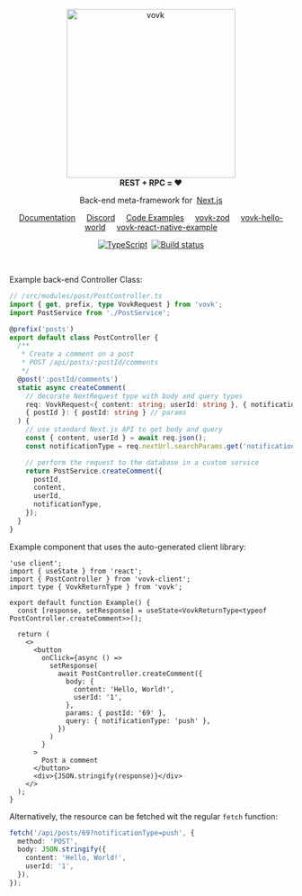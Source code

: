 <p align="center"> 
  <picture>
    <source width="300" media="(prefers-color-scheme: dark)" srcset="https://vovk.dev/vovk-logo-white.svg">
    <source width="300" media="(prefers-color-scheme: light)" srcset="https://vovk.dev/vovk-logo.svg">
    <img width="300" alt="vovk" src="https://vovk.dev/vovk-logo.svg">
  </picture><br>
  <strong>REST + RPC = ♥️</strong>
  
</p>

<p align="center">
  Back-end meta-framework for&nbsp; <a href="https://nextjs.org/docs/app">Next.js</a>
</p>

<p align="center">
  <a href="https://vovk.dev/">Documentation</a>&nbsp;&nbsp;&nbsp;&nbsp;
  <a href="https://discord.gg/qdT8WEHUuP">Discord</a>&nbsp;&nbsp;&nbsp;&nbsp;
  <a href="https://github.com/finom/vovk-examples">Code Examples</a>&nbsp;&nbsp;&nbsp;&nbsp;
  <a href="https://github.com/finom/vovk-zod">vovk-zod</a>&nbsp;&nbsp;&nbsp;&nbsp;
  <a href="https://github.com/finom/vovk-hello-world">vovk-hello-world</a>&nbsp;&nbsp;&nbsp;&nbsp;
  <a href="https://github.com/finom/vovk-react-native-example">vovk-react-native-example</a>
</p>
<p align="center">
  <a href="https://www.typescriptlang.org/"><img src="https://img.shields.io/badge/%3C%2F%3E-TypeScript-%230074c1.svg" alt="TypeScript" /></a>&nbsp;
  <a href="https://github.com/finom/vovk/actions/workflows/main.yml"><img src="https://github.com/finom/vovk/actions/workflows/main.yml/badge.svg" alt="Build status" /></a>
</p>

 <br />

Example back-end Controller Class:

```ts
// /src/modules/post/PostController.ts
import { get, prefix, type VovkRequest } from 'vovk';
import PostService from './PostService';

@prefix('posts')
export default class PostController {
  /**
   * Create a comment on a post
   * POST /api/posts/:postId/comments
   */
  @post(':postId/comments')
  static async createComment(
    // decorate NextRequest type with body and query types
    req: VovkRequest<{ content: string; userId: string }, { notificationType: 'push' | 'email' }>,
    { postId }: { postId: string } // params
  ) {
    // use standard Next.js API to get body and query
    const { content, userId } = await req.json();
    const notificationType = req.nextUrl.searchParams.get('notificationType');

    // perform the request to the database in a custom service
    return PostService.createComment({
      postId,
      content,
      userId,
      notificationType,
    });
  }
}
```

Example component that uses the auto-generated client library:

```tsx
'use client';
import { useState } from 'react';
import { PostController } from 'vovk-client';
import type { VovkReturnType } from 'vovk';

export default function Example() {
  const [response, setResponse] = useState<VovkReturnType<typeof PostController.createComment>>();

  return (
    <>
      <button
        onClick={async () =>
          setResponse(
            await PostController.createComment({
              body: {
                content: 'Hello, World!',
                userId: '1',
              },
              params: { postId: '69' },
              query: { notificationType: 'push' },
            })
          )
        }
      >
        Post a comment
      </button>
      <div>{JSON.stringify(response)}</div>
    </>
  );
}
```

Alternatively, the resource can be fetched wit the regular `fetch` function:

```ts
fetch('/api/posts/69?notificationType=push', {
  method: 'POST',
  body: JSON.stringify({
    content: 'Hello, World!',
    userId: '1',
  }),
});
```
